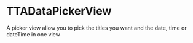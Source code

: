 # TTADataPickerView
A picker view allow you to pick the titles you want and the date, time or dateTime in one view
